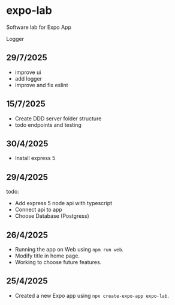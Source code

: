 # expo-lab
Software lab for Expo App

Logger
## 29/7/2025

- improve ui
- add logger
- improve and fix eslint

## 15/7/2025
- Create DDD server folder structure
- todo endpoints and testing

## 30/4/2025
- Install express 5 

## 29/4/2025
todo:
- Add express 5 node api with typescript
- Connect api to app
- Choose Database (Postgress)
  

## 26/4/2025
- Running the app on Web using `npm run web`.
- Modify title in home page. 
- Working to choose future features. 
  
## 25/4/2025
- Created a new Expo app using `npx create-expo-app expo-lab`.